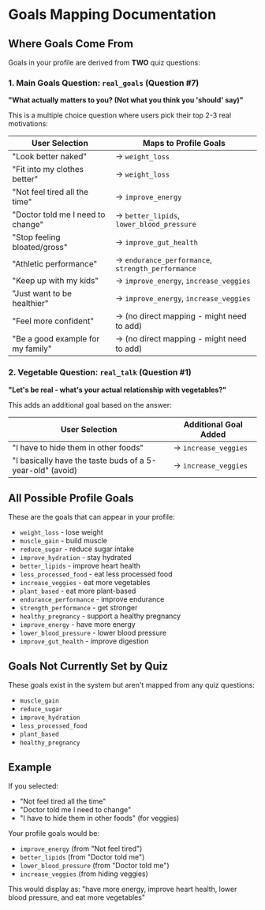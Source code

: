 # Goals Mapping Documentation

## Where Goals Come From

Goals in your profile are derived from **TWO** quiz questions:

### 1. Main Goals Question: `real_goals` (Question #7)
**"What actually matters to you? (Not what you think you 'should' say)"**

This is a multiple choice question where users pick their top 2-3 real motivations:

| User Selection | Maps to Profile Goals |
|---------------|----------------------|
| "Look better naked" | → `weight_loss` |
| "Fit into my clothes better" | → `weight_loss` |
| "Not feel tired all the time" | → `improve_energy` |
| "Doctor told me I need to change" | → `better_lipids`, `lower_blood_pressure` |
| "Stop feeling bloated/gross" | → `improve_gut_health` |
| "Athletic performance" | → `endurance_performance`, `strength_performance` |
| "Keep up with my kids" | → `improve_energy`, `increase_veggies` |
| "Just want to be healthier" | → `improve_energy`, `increase_veggies` |
| "Feel more confident" | → (no direct mapping - might need to add) |
| "Be a good example for my family" | → (no direct mapping - might need to add) |

### 2. Vegetable Question: `real_talk` (Question #1)
**"Let's be real - what's your actual relationship with vegetables?"**

This adds an additional goal based on the answer:

| User Selection | Additional Goal Added |
|---------------|---------------------|
| "I have to hide them in other foods" | → `increase_veggies` |
| "I basically have the taste buds of a 5-year-old" (avoid) | → `increase_veggies` |

## All Possible Profile Goals

These are the goals that can appear in your profile:

- `weight_loss` - lose weight
- `muscle_gain` - build muscle  
- `reduce_sugar` - reduce sugar intake
- `improve_hydration` - stay hydrated
- `better_lipids` - improve heart health
- `less_processed_food` - eat less processed food
- `increase_veggies` - eat more vegetables
- `plant_based` - eat more plant-based
- `endurance_performance` - improve endurance
- `strength_performance` - get stronger
- `healthy_pregnancy` - support a healthy pregnancy
- `improve_energy` - have more energy
- `lower_blood_pressure` - lower blood pressure
- `improve_gut_health` - improve digestion

## Goals Not Currently Set by Quiz

These goals exist in the system but aren't mapped from any quiz questions:
- `muscle_gain`
- `reduce_sugar` 
- `improve_hydration`
- `less_processed_food`
- `plant_based`
- `healthy_pregnancy`

## Example

If you selected:
- "Not feel tired all the time" 
- "Doctor told me I need to change"
- "I have to hide them in other foods" (for veggies)

Your profile goals would be:
- `improve_energy` (from "Not feel tired")
- `better_lipids` (from "Doctor told me")
- `lower_blood_pressure` (from "Doctor told me") 
- `increase_veggies` (from hiding veggies)

This would display as: "have more energy, improve heart health, lower blood pressure, and eat more vegetables"